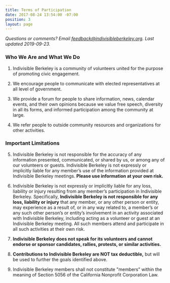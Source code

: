 ```yaml
---
title: Terms of Participation
date: 2017-08-24 13:54:00 -07:00
position: 3
layout: page
---
```


*Questions or comments?  Email [feedback@indivisibleberkeley.org][feedback].  Last updated 2019-09-23.*

### Who We Are and What We Do

1. Indivisible Berkeley is a community of volunteers united for the purpose of promoting civic engagement.

2. We encourage people to communicate with elected representatives at all level of government.

3. We provide a forum for people to share information, news, calendar events, and their own opinions because we value free speech, diversity in all its forms, and informed participation among the community at large.

4. We refer people to outside community resources and organizations for other activities.

### Important Limitations

5. Indivisible Berkeley is not responsible for the accuracy of any information presented, communicated, or shared by us, or among any of our volunteers or guests.  Indivisible Berkeley is not expressly or implicitly liable for any member’s use of the information provided at Indivisible Berkeley meetings.  **Please use information at your own risk.**

6. Indivisible Berkeley is not expressly or implicitly liable for any loss, liability or injury resulting from any member’s participation in Indivisible Berkeley.  Specifically, **Indivisible Berkeley is not responsible for any loss, liability or injury** that any member, or any other person or entity, may experience as a result of, or in any way related to, a member’s or any such other person’s or entity’s involvement in an activity associated with Indivisible Berkeley, including acting as a volunteer or guest at an Indivisible Berkeley meeting. All such members attend and participate in all such activities at their own risk.

7. **Indivisible Berkeley does not speak for its volunteers and cannot endorse or sponsor candidates, rallies, protests, or similar activities.**

8. **Contributions to Indivisible Berkeley are NOT tax deductible,** but will be used to further the goals identified above.

9. Indivisible Berkeley members shall not constitute
"members" within the meaning of Section 5056 of the California Nonprofit Corporation Law.

[feedback]: mailto:feedback@indivisibleberkeley.org